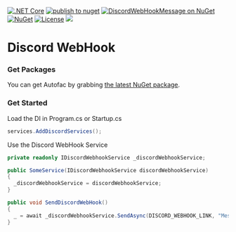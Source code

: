 [![.NET Core](https://github.com/ShadyNagy/DiscordWebHook/workflows/.NET%20Core/badge.svg)](https://github.com/ShadyNagy/DiscordWebHook/actions)
[![publish to nuget](https://github.com/ShadyNagy/DiscordWebHook/actions/workflows/nugt-publish.yml/badge.svg)](https://github.com/ShadyNagy/DiscordWebHook/actions/workflows/nugt-publish.yml)
[![DiscordWebHookMessage on NuGet](https://img.shields.io/nuget/v/DiscordWebHookMessage?label=DiscordWebHookMessage)](https://www.nuget.org/packages/DiscordWebHookMessage/)
[![NuGet](https://img.shields.io/nuget/dt/DiscordWebHookMessage)](https://www.nuget.org/packages/DiscordWebHookMessage)
[![License](https://img.shields.io/badge/License-MIT-blue.svg)](https://github.com/ShadyNagy/DiscordWebHook/blob/main/LICENSE)
    <a href="https://www.paypal.me/shadynagy" alt="paypal">
        <img src="https://img.shields.io/badge/PayPal-tip%20me-green.svg?logo=paypal" />
    </a>

# Discord WebHook

### Get Packages
You can get Autofac by grabbing [the latest NuGet package](https://www.nuget.org/packages/DiscordWebHookMessage). 

### Get Started
Load the DI in Program.cs or Startup.cs
```csharp
services.AddDiscordServices();
```

Use the Discord WebHook Service
```csharp
private readonly IDiscordWebhookService _discordWebhookService;		

public SomeService(IDiscordWebhookService discordWebhookService)
{
  _discordWebhookService = discordWebhookService;
}

public void SendDiscordWebHook() 
{
  _ = await _discordWebhookService.SendAsync(DISCORD_WEBHOOK_LINK, "Message");
}
```
